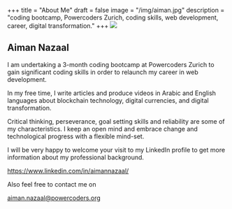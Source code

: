 +++
title = "About Me"
draft = false
image = "/img/aiman.jpg"
description = "coding bootcamp, Powercoders Zurich, coding skills, web development, career, digital transformation."
+++
![](/img/aiman.jpg)

## Aiman Nazaal

I am undertaking a 3-month coding bootcamp at Powercoders Zurich to gain significant coding skills in order to relaunch my career in web development.

In my free time, I write articles and produce videos in Arabic and English languages about blockchain technology, digital currencies, and digital transformation. 

Critical thinking, perseverance, goal setting skills and reliability are some of my characteristics. I keep an open mind and embrace change and technological progress with a flexible mind-set.   

I will be very happy to welcome your visit to my LinkedIn profile to get more information about my professional background. 

https://www.linkedin.com/in/aimannazaal/

Also feel free to contact me on  

aiman.nazaal@powercoders.org
